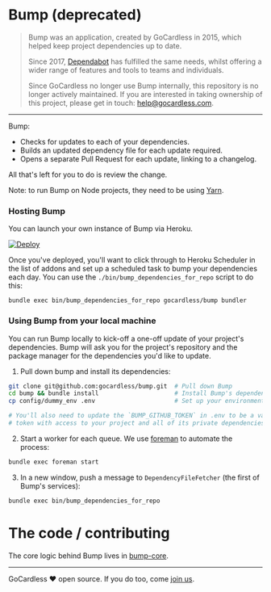 # Bump (deprecated)

> Bump was an application, created by GoCardless in 2015, which helped keep project
> dependencies up to date.
>
> Since 2017, [Dependabot](https://dependabot.com) has fulfilled the same needs, whilst
> offering a wider range of features and tools to teams and individuals.
>
> Since GoCardless no longer use Bump internally, this repository is no longer actively maintained. If you are interested in taking ownership of this project, please get in touch: help@gocardless.com.

---

Bump:

- Checks for updates to each of your dependencies.
- Builds an updated dependency file for each update required.
- Opens a separate Pull Request for each update, linking to a changelog.

All that's left for you to do is review the change.

Note: to run Bump on Node projects, they need to be using [Yarn](https://yarnpkg.com).

### Hosting Bump
You can launch your own instance of Bump via Heroku.

[![Deploy](https://www.herokucdn.com/deploy/button.svg)](https://heroku.com/deploy)

Once you've deployed, you'll want to click through to Heroku Scheduler in the
list of addons and set up a scheduled task to bump your dependencies each day.
You can use the `./bin/bump_dependencies_for_repo` script to do this:

```
bundle exec bin/bump_dependencies_for_repo gocardless/bump bundler
```

### Using Bump from your local machine

You can run Bump locally to kick-off a one-off update of your project's
dependencies. Bump will ask you for the project's repository and the package manager
for the dependencies you'd like to update.

1. Pull down bump and install its dependencies:
  ```bash
  git clone git@github.com:gocardless/bump.git  # Pull down Bump
  cd bump && bundle install                     # Install Bump's dependencies
  cp config/dummy_env .env                      # Set up your environment

  # You'll also need to update the `BUMP_GITHUB_TOKEN` in .env to be a valid
  # token with access to your project and all of its private dependencies.
  ```

2. Start a worker for each queue. We use [foreman](http://ddollar.github.io/foreman/) to automate the process:
  ```bash
  bundle exec foreman start
  ```

3. In a new window, push a message to `DependencyFileFetcher` (the first of Bump's services):
  ```bash
  bundle exec bin/bump_dependencies_for_repo
  ```

# The code / contributing

The core logic behind Bump lives in [bump-core](https://github.com/gocardless/bump-core).

---

GoCardless ♥ open source. If you do too, come [join us](https://gocardless.com/about/jobs/software-engineer/).
